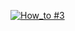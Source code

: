 [![How_to #3](http://img.youtube.com/vi/Bwawh_Vf_Qw/0.jpg)](https://www.youtube.com/watch?v=Bwawh_Vf_Qw "[How to #3] Start with the grippers")
